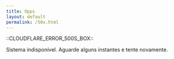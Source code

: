 ```yaml
---
title: Opps
layout: default
permalink: /50x.html
---
```


::CLOUDFLARE_ERROR_500S_BOX::

Sistema indisponível. Aguarde alguns instantes e tente novamente.
